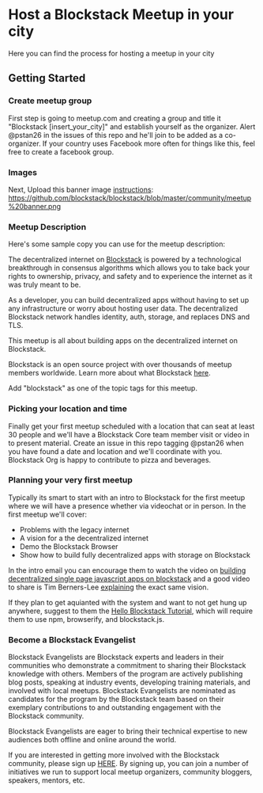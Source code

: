 # Host a Blockstack Meetup in your city

Here you can find the process for hosting a meetup in your city

## Getting Started

### Create meetup group 
First step is going to meetup.com and creating a group and title it "Blockstack [insert_your_city]" and establish yourself as the organizer. Alert @pstan26 in the issues of this repo and he'll join to be added as a co-organizer. If your country uses Facebook more often for things like this, feel free to create a facebook group.

### Images
Next, Upload this banner image [instructions](https://www.meetup.com/help/article/604334/): https://github.com/blockstack/blockstack/blob/master/community/meetup%20banner.png


### Meetup Description
Here's some sample copy you can use for the meetup description:

The decentralized internet on [Blockstack](https://blockstack.org/) is powered by a technological breakthrough in consensus algorithms which allows you to take back your rights to ownership, privacy, and safety and to experience the internet as it was truly meant to be.

As a developer, you can build decentralized apps without having to set up any infrastructure or worry about hosting user data. The decentralized Blockstack network handles identity, auth, storage, and replaces DNS and TLS.

This meetup is all about building apps on the decentralized internet on Blockstack.

Blockstack is an open source project with over thousands of meetup members worldwide. Learn more about what Blockstack [here](https://blockstack.org/intro).

Add "blockstack" as one of the topic tags for this meetup.

### Picking your location and time
Finally get your first meetup scheduled with a location that can seat at least 30 people and we'll have a Blockstack Core team member visit or video in to present material. Create an issue in this repo tagging @pstan26 when you have found a date and location and we'll coordinate with you. Blockstack Org is happy to contribute to pizza and beverages.


### Planning your very first meetup
Typically its smart to start with an intro to Blockstack for the first meetup where we will have a presence whether via videochat or in person. In the first meetup we'll cover:

- Problems with the legacy internet
- A vision for a the decentralized internet
- Demo the Blockstack Browser
- Show how to build fully decentralized apps with storage on Blockstack

In the intro email you can encourage them to watch the video on [building decentralized single page javascript apps on blockstack](https://pusher.com/sessions/meetup/js-monthly-london/decentralizing-the-internet-with-serverless-single-page-javascript-apps) and a good video to share is Tim Berners-Lee [explaining](https://charlierose.com/videos/29038) the exact same vision.

If they plan to get aquianted with the system and want to not get hung up anywhere, suggest to them the [Hello Blockstack Tutorial](https://blockstack.org/tutorials/hello-blockstack), which will require them to use npm, browserify, and blockstack.js.

### Become a Blockstack Evangelist

Blockstack Evangelists are Blockstack experts and leaders in their communities who demonstrate a commitment to sharing their Blockstack knowledge with others. Members of the program are actively publishing blog posts, speaking at industry events, developing training materials, and involved with local meetups. Blockstack Evangelists are nominated as candidates for the program by the Blockstack team based on their exemplary contributions to and outstanding engagement with the Blockstack community. 

Blockstack Evangelists are eager to bring their technical expertise to new audiences both offline and online around the world.

If you are interested in getting more involved with the Blockstack community, please sign up [HERE](https://goo.gl/forms/EabjpOSkyxZYcgNP2). By signing up, you can join a number of initiatives we run to support local meetup organizers, community bloggers, speakers, mentors, etc.


